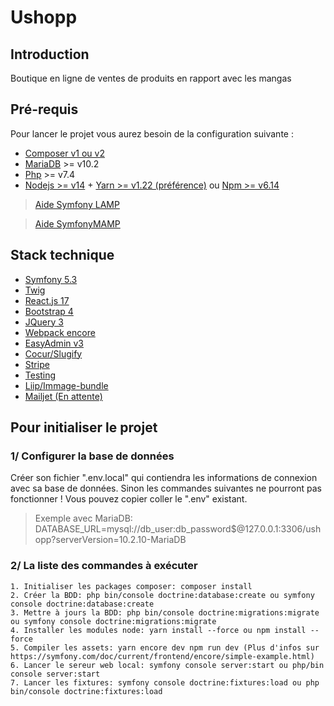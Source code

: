 # Ushopp

## Introduction
Boutique en ligne de ventes de produits en rapport avec les mangas

## Pré-requis
Pour lancer le projet vous aurez besoin de la configuration suivante :
* [Composer v1 ou v2](https://getcomposer.org/)
* [MariaDB](https://mariadb.com/kb/en/where-to-download-mariadb/#the-latest-packages) >= v10.2
* [Php](https://www.php.net/manual/fr/install.php) >= v7.4
* [Nodejs >= v14](https://nodejs.org/en/download/) + [Yarn >= v1.22 (préférence)](https://yarnpkg.com/getting-started/install) ou [Npm >= v6.14](https://www.npmjs.com/)

> [Aide Symfony LAMP](https://codereviewvideos.com/course/symfony-deployment/video/symfony-4-lamp-stack)

> [Aide SymfonyMAMP](https://blog.gary-houbre.fr/developpement/mamp-comment-bien-installer-notre-projet-symfony-sur-mac)

## Stack technique
* [Symfony 5.3](https://symfony.com/doc/current/setup.html)
* [Twig](https://twig.symfony.com/)
* [React.js 17](https://fr.reactjs.org/) 
* [Bootstrap 4](https://getbootstrap.com/)
* [JQuery 3](https://jquery.com/)
* [Webpack encore](https://symfony.com/doc/current/frontend.html)
* [EasyAdmin v3](https://symfony.com/doc/current/bundles/EasyAdminBundle/index.html)
* [Cocur/Slugify](https://github.com/cocur/slugify)
* [Stripe](https://github.com/stripe/stripe-php)
* [Testing](https://symfony.com/doc/current/testing.html#the-phpunit-testing-framework)
* [Liip/Immage-bundle](https://packagist.org/packages/liip/imagine-bundle)
* [Mailjet (En attente)](https://fr.mailjet.com/)

## Pour initialiser le projet

### 1/ Configurer la base de données
 Créer son fichier ".env.local" qui contiendra les informations de connexion avec sa base de données. Sinon les commandes suivantes ne pourront pas fonctionner ! Vous pouvez copier coller le ".env" existant.
> Exemple avec MariaDB: DATABASE_URL=mysql://db_user:db_password$@127.0.0.1:3306/ushopp?serverVersion=10.2.10-MariaDB

### 2/ La liste des commandes à exécuter
```
1. Initialiser les packages composer: composer install 
2. Créer la BDD: php bin/console doctrine:database:create ou symfony console doctrine:database:create
3. Mettre à jours la BDD: php bin/console doctrine:migrations:migrate ou symfony console doctrine:migrations:migrate
4. Installer les modules node: yarn install --force ou npm install --force
5. Compiler les assets: yarn encore dev npm run dev (Plus d'infos sur https://symfony.com/doc/current/frontend/encore/simple-example.html)
6. Lancer le sereur web local: symfony console server:start ou php/bin console server:start
7. Lancer les fixtures: symfony console doctrine:fixtures:load ou php bin/console doctrine:fixtures:load
```

